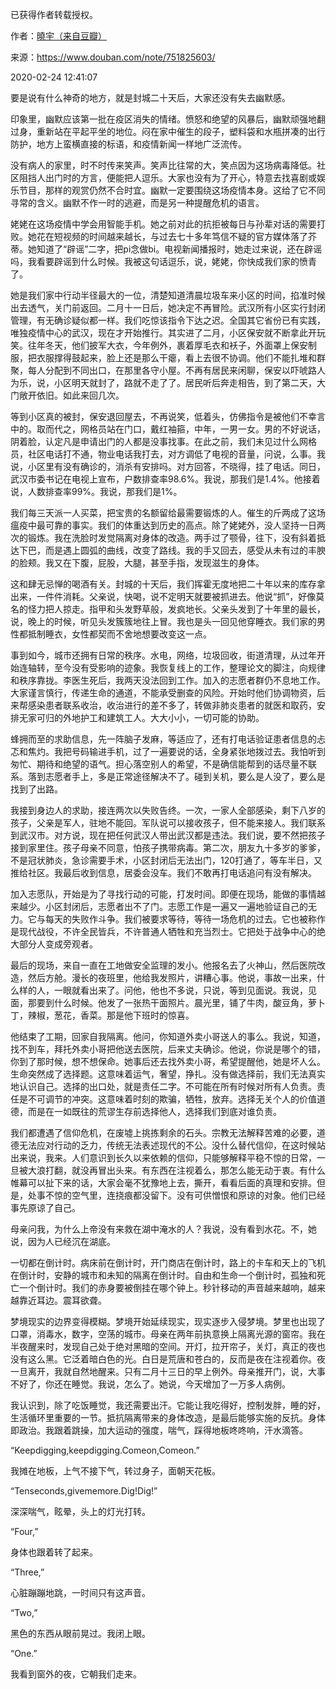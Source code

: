 已获得作者转载授权。


作者：[曉宇（来自豆瓣）](https://www.douban.com/people/30338291/)


来源：https://www.douban.com/note/751825603/


2020-02-24 12:41:07


要是说有什么神奇的地方，就是封城二十天后，大家还没有失去幽默感。  

印象里，幽默应该第一批在疫区消失的情绪。愤怒和绝望的风暴后，幽默顽强地翻过身，重新站在平起平坐的地位。闷在家中催生的段子，塑料袋和水瓶拼凑的出行防护，地方上蛮横直接的标语，和疫情新闻一样地广泛流传。  

没有病人的家里，时不时传来笑声。笑声比往常的大，笑点因为这场病毒降低。社区阻挡人出门时的方言，便能把人逗乐。大家也没有为了开心，特意去找喜剧或娱乐节目，那样的观赏仍然不合时宜。幽默一定要围绕这场疫情本身。这给了它不同寻常的含义。幽默不作一时的逃避，而是另一种提醒危机的语言。  

姥姥在这场疫情中学会用智能手机。她之前对此的抗拒被每日与孙辈对话的需要打败。她花在短视频的时间越来越长，与过去七十多年笃信不疑的官方媒体落了芥蒂。她知道了“辟谣”二字，把pi念做bi。电视新闻播报时，她走过来说，还在辟谣吗，我看要辟谣到什么时候。我被这句话逗乐，说，姥姥，你快成我们家的愤青了。  

她是我们家中行动半径最大的一位，清楚知道清晨垃圾车来小区的时间，掐准时候出去透气，关门前返回。二月十一日后，她决定不再冒险。武汉所有小区实行封闭管理，有无确诊疑似都一样。我们吃惊该指令下达之迟。全国其它省份已有实践，唯独疫情中心的武汉，现在才开始推行。其实进了二月，小区保安就不断拿此开玩笑。往年冬天，他们披军大衣，今年例外，裹着厚毛衣和袄子，外面罩上保安制服，把衣服撑得鼓起来，脸上还是那么干瘪，看上去很不协调。他们不能扎堆和群聚，每人分配到不同出口，在那里各守小屋。不再有居民来闲聊，保安以吓唬路人为乐，说，小区明天就封了，路就不走了了。居民听后奔走相告，到了第二天，大门敞开依旧。如此来回几次。  

等到小区真的被封，保安退回屋去，不再说笑，低着头，仿佛指令是被他们不幸言中的。取而代之，网格员站在门口，戴红袖箍，中年，一男一女。男的不好说话，阴着脸，认定凡是申请出门的人都是没事找事。在此之前，我们未见过什么网格员，社区电话打不通，物业电话我打去，对方调低了电视的音量，问说，么事。我说，小区里有没有确诊的，消杀有安排吗。对方回答，不晓得，挂了电话。同日，武汉市委书记在电视上宣布，户数排查率98.6%。我说，那我们是1.4%。他接着说，人数排查率99%。我说，那我们是1%。  

我们每三天派一人买菜，把宝贵的名额留给最需要锻炼的人。催生的斤两成了这场瘟疫中最可靠的事实。我们的体重达到历史的高点。除了姥姥外，没人坚持一日两次的锻炼。我在洗脸时发觉隔离对身体的改造。两手过了颚骨，往下，没有斜着抵达下巴，而是遇上圆弧的曲线，改变了路线。我的手又回去，感受从未有过的丰腴的脸颊。我又在下腹，屁股，大腿，甚至手指，发现滋生的身体。  

这和肆无忌惮的喝酒有关。封城的十天后，我们挥霍无度地把二十年以来的库存拿出来，一件件消耗。父亲说，快喝，说不定明天就要被抓进去。他说“抓”，好像莫名的怪力把人掠走。指甲和头发野草般，发疯地长。父亲头发到了十年里的最长，说，晚上的时候，听见头发簇簇地往上冒。我也是头一回见他穿睡衣。我们家的男性都抵制睡衣，女性都契而不舍地想要改变这一点。  

事到如今，城市还拥有日常的秩序。水电，网络，垃圾回收，街道清理，从过年开始连轴转，至今没有受影响的迹象。我恢复线上的工作，整理论文的脚注，向规律和秩序靠拢。李医生死后，我两天没法回到工作。加入的志愿者群仍不息地工作。大家谨言慎行，传递生命的通道，不能承受删查的风险。开始时他们协调物资，后来帮感染患者联系收治，收治进行的差不多了，转做非肺炎患者的就医和取药，安排无家可归的外地护工和建筑工人。大大小小，一切可能的协助。  

蜂拥而至的求助信息，先一阵脑子发麻，等适应了，还有打电话验证患者信息的忐忑和焦灼。我把号码输进手机，过了一遍要说的话，全身紧张地拨过去。我怕听到匆忙、期待和绝望的语气。担心落空别人的希望，不是确信能帮到的话尽量不联系。落到志愿者手上，多是正常途径解决不了。碰到关机，要么是人没了，要么是找到了出路。  

我接到身边人的求助，接连两次以失败告终。一次，一家人全部感染，剩下八岁的孩子，父亲是军人，驻地不能回。军队说可以接收孩子，但不能来接人。我们联系到武汉市。对方说，现在把任何武汉人带出武汉都是违法。我们说，要不然把孩子接到家里住。孩子母亲不同意，怕孩子携带病毒。第二次，朋友九十多岁的爹爹，不是冠状肺炎，急诊需要手术，小区封闭后无法出门，120打通了，等车半日，又推给社区。我最后收到信息，居委会没车。我们不敢再打电话追问有没有解决。  

加入志愿队，开始是为了寻找行动的可能，打发时间。即便在现场，能做的事情越来越少。小区封闭后，志愿者出不了门。志愿工作是一遍又一遍地验证自己的无力。它与每天的失败作斗争。我们被要求等待，等待一场危机的过去。它也被称作是现代战役，不许全民皆兵，不许普通人牺牲和充当烈士。它把处于战争中心的绝大部分人变成旁观者。  

最后的现场，来自一直在工地做安全监理的发小。他报名去了火神山，然后医院改造，然后方舱。漫长的夜班里，他给我发照片，讲糟心事。他说，事故一出来，什么样的人，一眼就看出来了。问他，他也不多说，只说，等到见面说。我说，见面，那要到什么时候。他发了一张热干面照片。晨光里，铺了牛肉，酸豆角，萝卜丁，辣椒，葱花，香菜。那是他下班时的惊喜。  

他结束了工期，回家自我隔离。他问，你知道外卖小哥送人的事么。我说，知道，找不到车，拜托外卖小哥把他送去医院，后来丈夫确诊。他说，你说是哪个的错，你到了那时候，想不想保命。她事后还去找外卖小哥，希望提醒他，她是坏人么。生命突然成了选择题。这意味着运气，奢望，挣扎。没有做选择前，我们无法真实地认识自己。选择的出口处，就是责任二字。不可能在所有时候对所有人负责。责任是不可调节的冲突。这意味着时刻的欺骗，牺牲，放弃。选择无关个人的价值道德，而是在一如既往的荒谬生存前选择他人，选择我们到底对谁负责。  

我们都遭遇了信仰危机，在废墟上挑拣剩余的石头。宗教无法解释苦难的必要，道德无法应对行动的乏力，传统无法表述现代的不公。没什么替代信仰，在这时候站出来说，我来。人们意识到长久以来依赖的信仰，只能够解释平稳不惊的日常，一旦被大浪打翻，就没再冒出头来。有东西在注视着么，那怎么能无动于衷。有什么帷幕可以扯下来的话，大家会毫不犹豫地上去，撕开，看看后面的真理和安排。但是，处事不惊的空气里，连挠痕都没留下。没有可供憎恨和原谅的对象。他们已经事先原谅了自己。  

母亲问我，为什么上帝没有来救在湖中淹水的人？我说，没有看到水花。不，她说，因为人已经沉在湖底。  

一切都在倒计时。病床前在倒计时，开门商店在倒计时，路上的卡车和天上的飞机在倒计时，安静的城市和未知的隔离在倒计时。自由和生命一个倒计时，孤独和死亡一个倒计时。我们的赤身要被倒挂在哪个钟上。秒针移动的声音越来越响，越来越靠近耳边。震耳欲聋。  

梦境现实的边界变得模糊。梦境开始延续现实，现实逐步入侵梦境。梦里也出现了口罩，消毒水，数字，空荡的城市。母亲在两年前执意换上隔离光源的窗帘。我在半夜醒来时，发现自己处于绝对黑暗的空间。开灯，拉开帘子，关灯，真正的夜也没有这么黑。它泛着暗白色的光。白日是荒唐和苍白的，反而是夜在注视着你。夜一旦离开，我就自然地醒来。只有二月十三日的早上例外。母亲推开门，说，大事不好了，你还在睡觉。我说，怎么了。她说，今天增加了一万多人病例。  

我认识到，除了吃饭睡觉，我还需要出汗。它能让我吃得好，控制发胖，睡的好，生活循环里重要的一节。抵抗隔离带来的身体改造，是最后能够实施的反抗。身体即政治。我跟着跳操，加大运动的强度，喘气，踩得地板咚咚响，汗水滴答。  

“Keepdigging,keepdigging.Comeon,Comeon.”  

我摊在地板，上气不接下气，转过身子，面朝天花板。  

“Tenseconds,givememore.Dig!Dig!”  

深深喘气，眩晕，头上的灯光打转。  

“Four,”  

身体也跟着转了起来。  

“Three,”  

心脏蹦蹦地跳，一时间只有这声音。  

“Two,”  

黑色的东西从眼前晃过。我闭上眼。  

“One.”  

我看到窗外的夜，它朝我们走来。  

